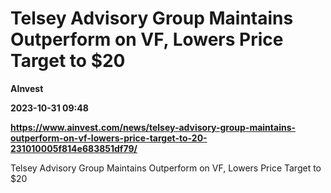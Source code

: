 # Telsey Advisory Group Maintains Outperform on VF, Lowers Price Target to $20
**AInvest**

**2023-10-31 09:48**

**https://www.ainvest.com/news/telsey-advisory-group-maintains-outperform-on-vf-lowers-price-target-to-20-231010005f814e683851df79/**

Telsey Advisory Group Maintains Outperform on VF, Lowers Price Target to $20